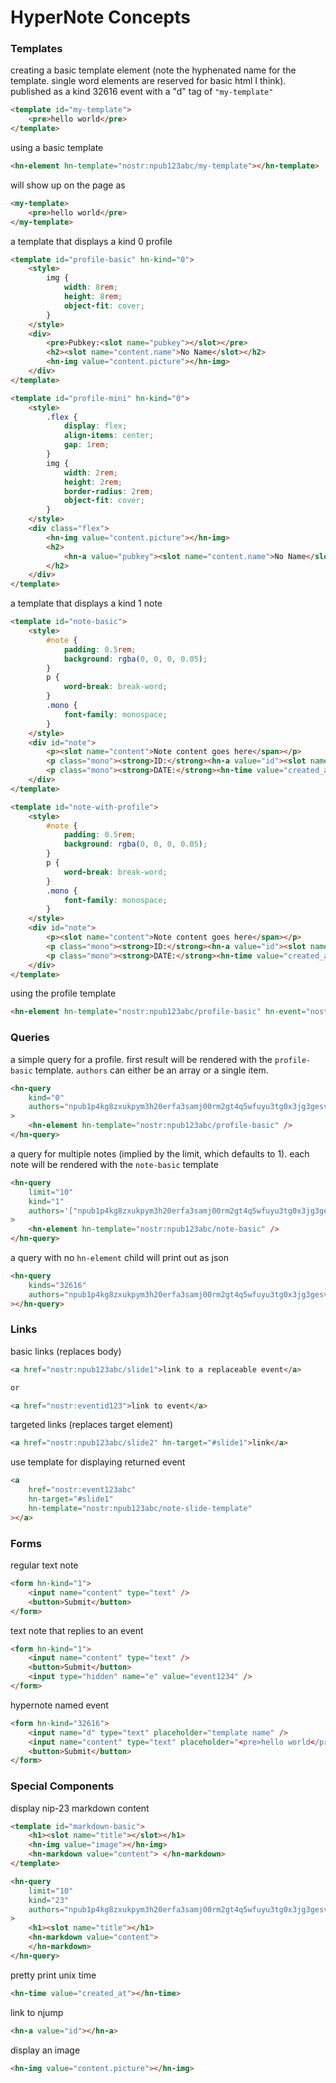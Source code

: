 # HyperNote Concepts

### Templates

creating a basic template element (note the hyphenated name for the template. single word elements are reserved for basic html I think). published as a kind 32616 event with a "d" tag of `"my-template"`

```html
<template id="my-template">
	<pre>hello world</pre>
</template>
```

using a basic template

```html
<hn-element hn-template="nostr:npub123abc/my-template"></hn-template>
```

will show up on the page as

```html
<my-template>
	<pre>hello world</pre>
</my-template>
```

a template that displays a kind 0 profile

```html
<template id="profile-basic" hn-kind="0">
	<style>
		img {
			width: 8rem;
			height: 8rem;
			object-fit: cover;
		}
	</style>
	<div>
		<pre>Pubkey:<slot name="pubkey"></slot></pre>
		<h2><slot name="content.name">No Name</slot></h2>
		<hn-img value="content.picture"></hn-img>
	</div>
</template>
```

```html
<template id="profile-mini" hn-kind="0">
	<style>
		.flex {
			display: flex;
			align-items: center;
			gap: 1rem;
		}
		img {
			width: 2rem;
			height: 2rem;
			border-radius: 2rem;
			object-fit: cover;
		}
	</style>
	<div class="flex">
		<hn-img value="content.picture"></hn-img>
		<h2>
			<hn-a value="pubkey"><slot name="content.name">No Name</slot></hn-a>
		</h2>
	</div>
</template>
```

a template that displays a kind 1 note

```html
<template id="note-basic">
	<style>
		#note {
			padding: 0.5rem;
			background: rgba(0, 0, 0, 0.05);
		}
		p {
			word-break: break-word;
		}
		.mono {
			font-family: monospace;
		}
	</style>
	<div id="note">
		<p><slot name="content">Note content goes here</span></p>
		<p class="mono"><strong>ID:</strong><hn-a value="id"><slot name="id"></slot></hn-a></p>
		<p class="mono"><strong>DATE:</strong><hn-time value="created_at"></hn-time></p>
	</div>
</template>
```

```html
<template id="note-with-profile">
	<style>
		#note {
			padding: 0.5rem;
			background: rgba(0, 0, 0, 0.05);
		}
		p {
			word-break: break-word;
		}
		.mono {
			font-family: monospace;
		}
	</style>
	<div id="note">
		<p><slot name="content">Note content goes here</span></p>
		<p class="mono"><strong>ID:</strong><hn-a value="id"><slot name="id"></slot></hn-a></p>
		<p class="mono"><strong>DATE:</strong><hn-time value="created_at"></hn-time></p>
	</div>
</template>
```

using the profile template

```html
<hn-element hn-template="nostr:npub123abc/profile-basic" hn-event="nostr:event123abc"></hn-template>
```

### Queries

a simple query for a profile. first result will be rendered with the `profile-basic` template. `authors` can either be an array or a single item.

```html
<hn-query
	kind="0"
	authors="npub1p4kg8zxukpym3h20erfa3samj00rm2gt4q5wfuyu3tg0x3jg3gesvncxf8"
>
	<hn-element hn-template="nostr:npub123abc/profile-basic" />
</hn-query>
```

a query for multiple notes (implied by the limit, which defaults to 1). each note will be rendered with the `note-basic` template

```html
<hn-query
	limit="10"
	kind="1"
	authors='["npub1p4kg8zxukpym3h20erfa3samj00rm2gt4q5wfuyu3tg0x3jg3gesvncxf8", "npub1l2vyh47mk2p0qlsku7hg0vn29faehy9hy34ygaclpn66ukqp3afqutajft"]'
>
	<hn-element hn-template="nostr:npub123abc/note-basic" />
</hn-query>
```

a query with no `hn-element` child will print out as json

```html
<hn-query
	kinds="32616"
	authors="npub1p4kg8zxukpym3h20erfa3samj00rm2gt4q5wfuyu3tg0x3jg3gesvncxf8"
></hn-query>
```

### Links

basic links (replaces body)

```html
<a href="nostr:npub123abc/slide1">link to a replaceable event</a>

or

<a href="nostr:eventid123">link to event</a>
```

targeted links (replaces target element)

```html
<a href="nostr:npub123abc/slide2" hn-target="#slide1">link</a>
```

use template for displaying returned event

```html
<a
	href="nostr:event123abc"
	hn-target="#slide1"
	hn-template="nostr:npub123abc/note-slide-template"
></a>
```

### Forms

regular text note

```html
<form hn-kind="1">
	<input name="content" type="text" />
	<button>Submit</button>
</form>
```

text note that replies to an event

```html
<form hn-kind="1">
	<input name="content" type="text" />
	<button>Submit</button>
	<input type="hidden" name="e" value="event1234" />
</form>
```

hypernote named event

```html
<form hn-kind="32616">
	<input name="d" type="text" placeholder="template name" />
	<input name="content" type="text" placeholder="<pre>hello world</pre>" />
	<button>Submit</button>
</form>
```

### Special Components

display nip-23 markdown content

```html
<template id="markdown-basic">
	<h1><slot name="title"></slot></h1>
	<hn-img value="image"></hn-img>
	<hn-markdown value="content"> </hn-markdown>
</template>
```

```html
<hn-query
	limit="10"
    kind="23"
    authors="npub1p4kg8zxukpym3h20erfa3samj00rm2gt4q5wfuyu3tg0x3jg3gesvncxf8"
>
	<h1><slot name="title"></h1>
	<hn-markdown value="content">
	</hn-markdown>
</hn-query>
```

pretty print unix time

```html
<hn-time value="created_at"></hn-time>
```

link to njump

```html
<hn-a value="id"></hn-a>
```

display an image

```html
<hn-img value="content.picture"></hn-img>
```

